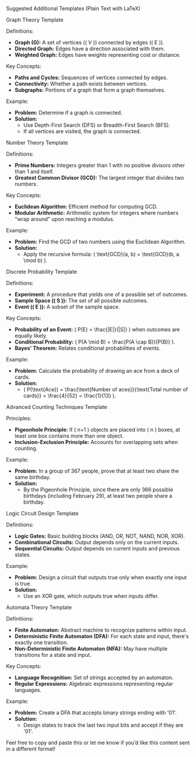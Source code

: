 
Suggested Additional Templates (Plain Text with LaTeX)

Graph Theory Template

Definitions:
  - **Graph (G):** A set of vertices (\( V \)) connected by edges (\( E \)).
  - **Directed Graph:** Edges have a direction associated with them.
  - **Weighted Graph:** Edges have weights representing cost or distance.

Key Concepts:
  - **Paths and Cycles:** Sequences of vertices connected by edges.
  - **Connectivity:** Whether a path exists between vertices.
  - **Subgraphs:** Portions of a graph that form a graph themselves.

Example:
  - **Problem:** Determine if a graph is connected.
  - **Solution:**
    - Use Depth-First Search (DFS) or Breadth-First Search (BFS).
    - If all vertices are visited, the graph is connected.

Number Theory Template

Definitions:
  - **Prime Numbers:** Integers greater than 1 with no positive divisors other than 1 and itself.
  - **Greatest Common Divisor (GCD):** The largest integer that divides two numbers.

Key Concepts:
  - **Euclidean Algorithm:** Efficient method for computing GCD.
  - **Modular Arithmetic:** Arithmetic system for integers where numbers "wrap around" upon reaching a modulus.

Example:
  - **Problem:** Find the GCD of two numbers using the Euclidean Algorithm.
  - **Solution:**
    - Apply the recursive formula: \( \text{GCD}(a, b) = \text{GCD}(b, a \mod b) \).

Discrete Probability Template

Definitions:
  - **Experiment:** A procedure that yields one of a possible set of outcomes.
  - **Sample Space (\( S \)):** The set of all possible outcomes.
  - **Event (\( E \)):** A subset of the sample space.

Key Concepts:
  - **Probability of an Event:** \( P(E) = \frac{|E|}{|S|} \) when outcomes are equally likely.
  - **Conditional Probability:** \( P(A \mid B) = \frac{P(A \cap B)}{P(B)} \).
  - **Bayes' Theorem:** Relates conditional probabilities of events.

Example:
  - **Problem:** Calculate the probability of drawing an ace from a deck of cards.
  - **Solution:**
    - \( P(\text{Ace}) = \frac{\text{Number of aces}}{\text{Total number of cards}} = \frac{4}{52} = \frac{1}{13} \).

Advanced Counting Techniques Template

Principles:
  - **Pigeonhole Principle:** If \( n+1 \) objects are placed into \( n \) boxes, at least one box contains more than one object.
  - **Inclusion-Exclusion Principle:** Accounts for overlapping sets when counting.

Example:
  - **Problem:** In a group of 367 people, prove that at least two share the same birthday.
  - **Solution:**
    - By the Pigeonhole Principle, since there are only 366 possible birthdays (including February 29), at least two people share a birthday.

Logic Circuit Design Template

Definitions:
  - **Logic Gates:** Basic building blocks (AND, OR, NOT, NAND, NOR, XOR).
  - **Combinational Circuits:** Output depends only on the current inputs.
  - **Sequential Circuits:** Output depends on current inputs and previous states.

Example:
  - **Problem:** Design a circuit that outputs true only when exactly one input is true.
  - **Solution:**
    - Use an XOR gate, which outputs true when inputs differ.

Automata Theory Template

Definitions:
  - **Finite Automaton:** Abstract machine to recognize patterns within input.
  - **Deterministic Finite Automaton (DFA):** For each state and input, there's exactly one transition.
  - **Non-Deterministic Finite Automaton (NFA):** May have multiple transitions for a state and input.

Key Concepts:
  - **Language Recognition:** Set of strings accepted by an automaton.
  - **Regular Expressions:** Algebraic expressions representing regular languages.

Example:
  - **Problem:** Create a DFA that accepts binary strings ending with '01'.
  - **Solution:**
    - Design states to track the last two input bits and accept if they are '01'.

Feel free to copy and paste this or let me know if you’d like this content sent in a different format!